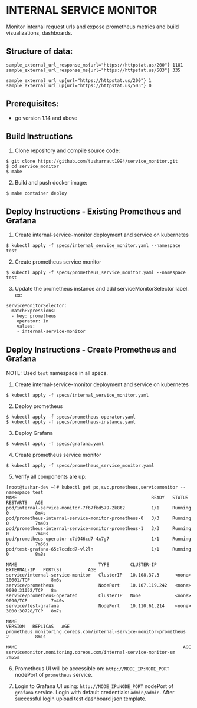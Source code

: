 # INTERNAL SERVICE MONITOR

Monitor internal request urls and expose prometheus metrics and build visualizations, dashboards.

## Structure of data:
```
sample_external_url_response_ms{url="https://httpstat.us/200"} 1181
sample_external_url_response_ms{url="https://httpstat.us/503"} 335

sample_external_url_up{url="https://httpstat.us/200"} 1
sample_external_url_up{url="https://httpstat.us/503"} 0
```

## Prerequisites:
- go version 1.14 and above

## Build Instructions

1. Clone repository and compile source code:

```console
$ git clone https://github.com/tusharraut1994/service_monitor.git
$ cd service_monitor
$ make
```

2. Build and push docker image:

```console
$ make container deploy
```

## Deploy Instructions - Existing Prometheus and Grafana

1. Create internal-service-monitor deployment and service on kubernetes
```console
$ kubectl apply -f specs/internal_service_monitor.yaml --namespace test
```

2. Create prometheus service monitor
```console
$ kubectl apply -f specs/prometheus_service_monitor.yaml --namespace test
```

3. Update the prometheus instance and add serviceMonitorSelector label.
ex:
```
serviceMonitorSelector:
  matchExpressions:
  - key: prometheus
    operator: In
    values:
    - internal-service-monitor
```

## Deploy Instructions - Create Prometheus and Grafana

NOTE: Used `test` namespace in all specs.

1. Create internal-service-monitor deployment and service on kubernetes
```console
$ kubectl apply -f specs/internal_service_monitor.yaml
```

2. Deploy prometheus
```console
$ kubectl apply -f specs/prometheus-operator.yaml
$ kubectl apply -f specs/prometheus-instance.yaml
```

3. Deploy Grafana
```console
$ kubectl apply -f specs/grafana.yaml
```

4. Create prometheus service monitor
```console
$ kubectl apply -f specs/prometheus_service_monitor.yaml
```

5. Verify all components are up:
```
[root@tushar-dev ~]# kubectl get po,svc,prometheus,servicemonitor --namespace test
NAME                                                   READY   STATUS    RESTARTS   AGE
pod/internal-service-monitor-7f67fbd579-2k8t2          1/1     Running   0          8m4s
pod/prometheus-internal-service-monitor-prometheus-0   3/3     Running   0          7m40s
pod/prometheus-internal-service-monitor-prometheus-1   3/3     Running   0          7m40s
pod/prometheus-operator-c7d946cd7-4x7g7                1/1     Running   0          7m56s
pod/test-grafana-65c7ccdcd7-vl2ln                      1/1     Running   0          8m8s

NAME                               TYPE        CLUSTER-IP       EXTERNAL-IP   PORT(S)          AGE
service/internal-service-monitor   ClusterIP   10.108.37.3      <none>        10001/TCP        8m6s
service/prometheus                 NodePort    10.107.119.242   <none>        9090:31052/TCP   8m
service/prometheus-operated        ClusterIP   None             <none>        9090/TCP         7m40s
service/test-grafana               NodePort    10.110.61.214    <none>        3000:30728/TCP   8m7s

NAME                                                                   VERSION   REPLICAS   AGE
prometheus.monitoring.coreos.com/internal-service-monitor-prometheus             2          8m1s

NAME                                                               AGE
servicemonitor.monitoring.coreos.com/internal-service-monitor-sm   7m55s
```

6. Prometheus UI will be accessible on: `http://NODE_IP:NODE_PORT` nodePort of `prometheus` service.

7. Login to Grafana UI using: `http://NODE_IP:NODE_PORT` nodePort of `grafana` service. Login with default credentials: `admin/admin`. After successful login upload test dashboard json template.
